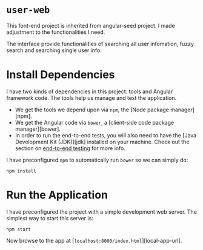 # `user-web`

This font-end project is inherited from angular-seed project. I made adjustment to the functionalities I need.

The interface provide functionalities of searching all user infomation, fuzzy search and searching single user info.

# Install Dependencies

I have two kinds of dependencies in this project: tools and Angular framework code. The tools help
us manage and test the application.

* We get the tools we depend upon via `npm`, the [Node package manager][npm].
* We get the Angular code via `bower`, a [client-side code package manager][bower].
* In order to run the end-to-end tests, you will also need to have the
  [Java Development Kit (JDK)][jdk] installed on your machine. Check out the section on
  [end-to-end testing](#e2e-testing) for more info.

I have preconfigured `npm` to automatically run `bower` so we can simply do:

```
npm install
```

# Run the Application

I have preconfigured the project with a simple development web server. The simplest way to start
this server is:

```
npm start
```

Now browse to the app at [`localhost:8000/index.html`][local-app-url].



